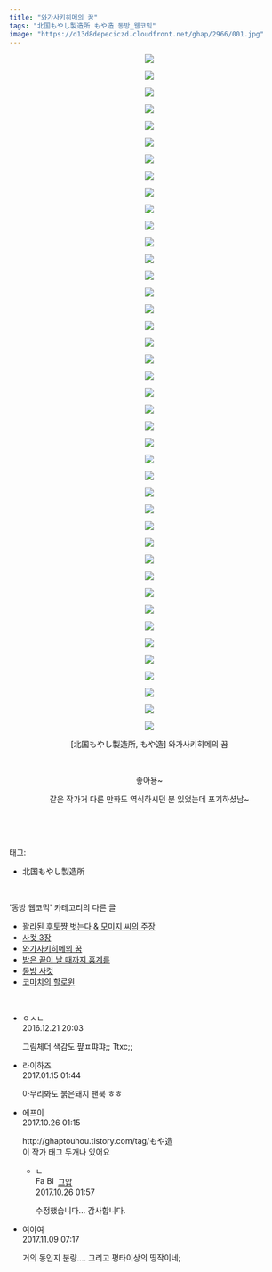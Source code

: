 ```yaml
---
title: "와가사키히메의 꿈"
tags: "北国もやし製造所 もや造 동방_웹코믹"
image: "https://d13d8depeciczd.cloudfront.net/ghap/2966/001.jpg"
---
```

<div class="article">
<p style="text-align: center; clear: none; float: none;"><img src="{{ site.imgserver12 }}/ghap/2966/001.jpg"/></p>
<p style="text-align: center; clear: none; float: none;"><img src="{{ site.imgserver12 }}/ghap/2966/002.jpg"/></p>
<p style="text-align: center; clear: none; float: none;"><img src="{{ site.imgserver12 }}/ghap/2966/003.jpg"/></p>
<p style="text-align: center; clear: none; float: none;"><img src="{{ site.imgserver12 }}/ghap/2966/004.jpg"/></p>
<p style="text-align: center; clear: none; float: none;"><img src="{{ site.imgserver12 }}/ghap/2966/005.jpg"/></p>
<p style="text-align: center; clear: none; float: none;"><img src="{{ site.imgserver12 }}/ghap/2966/006.jpg"/></p>
<p style="text-align: center; clear: none; float: none;"><img src="{{ site.imgserver12 }}/ghap/2966/007.jpg"/></p>
<p style="text-align: center; clear: none; float: none;"><img src="{{ site.imgserver12 }}/ghap/2966/008.jpg"/></p>
<p style="text-align: center; clear: none; float: none;"><img src="{{ site.imgserver12 }}/ghap/2966/009.jpg"/></p>
<p style="text-align: center; clear: none; float: none;"><img src="{{ site.imgserver12 }}/ghap/2966/010.jpg"/></p>
<p style="text-align: center; clear: none; float: none;"><img src="{{ site.imgserver12 }}/ghap/2966/011.jpg"/></p>
<p style="text-align: center; clear: none; float: none;"><img src="{{ site.imgserver12 }}/ghap/2966/012.jpg"/></p>
<p style="text-align: center; clear: none; float: none;"><img src="{{ site.imgserver12 }}/ghap/2966/013.jpg"/></p>
<p style="text-align: center; clear: none; float: none;"><img src="{{ site.imgserver12 }}/ghap/2966/014.jpg"/></p>
<p style="text-align: center; clear: none; float: none;"><img src="{{ site.imgserver12 }}/ghap/2966/015.jpg"/></p>
<p style="text-align: center; clear: none; float: none;"><img src="{{ site.imgserver12 }}/ghap/2966/016.jpg"/></p>
<p style="text-align: center; clear: none; float: none;"><img src="{{ site.imgserver12 }}/ghap/2966/017.jpg"/></p>
<p style="text-align: center; clear: none; float: none;"><img src="{{ site.imgserver12 }}/ghap/2966/018.jpg"/></p>
<p style="text-align: center; clear: none; float: none;"><img src="{{ site.imgserver12 }}/ghap/2966/019.jpg"/></p>
<p style="text-align: center; clear: none; float: none;"><img src="{{ site.imgserver12 }}/ghap/2966/020.jpg"/></p>
<p style="text-align: center; clear: none; float: none;"><img src="{{ site.imgserver12 }}/ghap/2966/021.jpg"/></p>
<p style="text-align: center; clear: none; float: none;"><img src="{{ site.imgserver12 }}/ghap/2966/022.jpg"/></p>
<p style="text-align: center; clear: none; float: none;"><img src="{{ site.imgserver12 }}/ghap/2966/023.jpg"/></p>
<p style="text-align: center; clear: none; float: none;"><img src="{{ site.imgserver12 }}/ghap/2966/024.jpg"/></p>
<p style="text-align: center; clear: none; float: none;"><img src="{{ site.imgserver12 }}/ghap/2966/025.jpg"/></p>
<p style="text-align: center; clear: none; float: none;"><img src="{{ site.imgserver12 }}/ghap/2966/026.jpg"/></p>
<p style="text-align: center; clear: none; float: none;"><img src="{{ site.imgserver12 }}/ghap/2966/027.jpg"/></p>
<p style="text-align: center; clear: none; float: none;"><img src="{{ site.imgserver12 }}/ghap/2966/028.jpg"/></p>
<p style="text-align: center; clear: none; float: none;"><img src="{{ site.imgserver12 }}/ghap/2966/029.jpg"/></p>
<p style="text-align: center; clear: none; float: none;"><img src="{{ site.imgserver12 }}/ghap/2966/030.jpg"/></p>
<p style="text-align: center; clear: none; float: none;"><img src="{{ site.imgserver12 }}/ghap/2966/031.jpg"/></p>
<p style="text-align: center; clear: none; float: none;"><img src="{{ site.imgserver12 }}/ghap/2966/032.jpg"/></p>
<p style="text-align: center; clear: none; float: none;"><img src="{{ site.imgserver12 }}/ghap/2966/033.jpg"/></p>
<p style="text-align: center; clear: none; float: none;"><img src="{{ site.imgserver12 }}/ghap/2966/034.jpg"/></p>
<p style="text-align: center; clear: none; float: none;"><img src="{{ site.imgserver12 }}/ghap/2966/035.jpg"/></p>
<p style="text-align: center; clear: none; float: none;"><img src="{{ site.imgserver12 }}/ghap/2966/036.jpg"/></p>
<p style="text-align: center; clear: none; float: none;"><img src="{{ site.imgserver12 }}/ghap/2966/037.jpg"/></p>
<p style="text-align: center; clear: none; float: none;"><img src="{{ site.imgserver12 }}/ghap/2966/038.jpg"/></p>
<p style="text-align: center; clear: none; float: none;"><img src="{{ site.imgserver12 }}/ghap/2966/039.jpg"/></p>
<p style="text-align: center; clear: none; float: none;"><img src="{{ site.imgserver12 }}/ghap/2966/040.jpg"/></p>
<p style="text-align: center; clear: none; float: none;"><img src="{{ site.imgserver12 }}/ghap/2966/041.jpg"/></p>
<p style="text-align: center; clear: none; float: none;">[北国もやし製造所, もや造] 와가사키히메의 꿈</p>
<p style="text-align: center; clear: none; float: none;"><br/></p>
<p style="text-align: center; clear: none; float: none;">좋아용~</p>
<p style="text-align: center; clear: none; float: none;">같은 작가거 다른 만화도 역식하시던 분 있었는데 포기하셨남~</p>
<p><br/></p>
</div><br/>
<div class="tagTrail">
<p>태그: </p>
<ul>
<li>北国もやし製造所</li>
</ul>
</div><br/>
<div class="another">
<p>'동방 웹코믹' 카테고리의 다른 글</p>
<ul>
<li><a href="/ghap_2970">꽐라된 후토쨩 벗는다 &amp; 모미지 씨의 주장</a></li>
<li><a href="/ghap_2968">사컷 3장</a></li>
<li><a href="/ghap_2966">와가사키히메의 꿈</a></li>
<li><a href="/ghap_2965">밤은 끝이 날 때까지 흉계를</a></li>
<li><a href="/ghap_2960">동방 사컷</a></li>
<li><a href="/ghap_2958">코마치의 할로윈</a></li>
</ul>
</div><br/>
<div class="cb_module cb_fluid">
<div class="cb_wrt cb_profile">
<div class="comment">
<ul>
<li class="cb_thumb_off" id="comment14874866">
<div class="cb_comment_area">
<div class="cb_info_area">
<div class="cb_section">
<span class="cb_nick_name">ㅇㅅㄴ</span>
</div>
<div class="cb_section">
<span class="cb_date">2016.12.21 20:03 </span>
</div>
</div>
<div class="cb_dsc_comment">
<p class="cb_dsc">
											그림체더 색감도 퍞ㅍ퍄퍄;; Ttxc;;  
										</p>
</div>
</div></li>
<li class="cb_thumb_off" id="comment14892082">
<div class="cb_comment_area">
<div class="cb_info_area">
<div class="cb_section">
<span class="cb_nick_name">라이하즈</span>
</div>
<div class="cb_section">
<span class="cb_date">2017.01.15 01:44 </span>
</div>
</div>
<div class="cb_dsc_comment">
<p class="cb_dsc">
											아무리봐도 붉은돼지 팬북 ㅎㅎ
										</p>
</div>
</div></li>
<li class="cb_thumb_off" id="comment15114490">
<div class="cb_comment_area">
<div class="cb_info_area">
<div class="cb_section">
<span class="cb_nick_name">에프이</span>
</div>
<div class="cb_section">
<span class="cb_date">2017.10.26 01:15 </span>
</div>
</div>
<div class="cb_dsc_comment">
<p class="cb_dsc">
											http://ghaptouhou.tistory.com/tag/もや造<br/>
이 작가 태그 두개나 있어요
										</p>
</div>
<ul>
<li class="cb_thumb_off" id="comment15114501">
<span class="cb_bu_subnode">ㄴ</span>
<div class="cb_comment_area">
<div class="cb_info_area">
<div class="cb_section">
<span class="cb_nick_name"><img alt="Favicon of https://ghaptouhou.tistory.com" height="16" onerror="this.onerror=null;this.parentNode.removeChild(this)" src="https://ghaptouhou.tistory.com/favicon.ico" width="16"/> <img alt="BlogIcon" height="16" onerror="this.parentNode.removeChild(this)" src="https://ghaptouhou.tistory.com/index.gif" width="16"/> <a href="https://ghaptouhou.tistory.com" onclick="return openLinkInNewWindow(this)"> 그압</a><span class="tistoryProfileLayerTrigger" onclick='TistoryProfile.show(event, this, {"title":"\uc800\uae30 \uc774\uac70 \ub098\uc911\uc5d0 \uc218\uc815 \uac00\ub2a5\ud558\ub098\uc694","url":"https:\/\/ghap.tistory.com","nickname":"\uadf8\uc555","items":[]}); return false;'></span></span>
</div>
<div class="cb_section">
<span class="cb_date">2017.10.26 01:57 </span>
</div>
</div>
<div class="cb_dsc_comment">
<p class="cb_dsc">
																수정했습니다... 감사합니다.
															</p>
</div>
</div>
</li>
</ul>
</div></li>
<li class="cb_thumb_off" id="comment15125853">
<div class="cb_comment_area">
<div class="cb_info_area">
<div class="cb_section">
<span class="cb_nick_name">여야여</span>
</div>
<div class="cb_section">
<span class="cb_date">2017.11.09 07:17 </span>
</div>
</div>
<div class="cb_dsc_comment">
<p class="cb_dsc">
											거의 동인지 분량.... 그리고 평타이상의 띵작이네;
										</p>
</div>
</div></li>
</ul>
</div>
</div><!-- commentList close -->
</div><br/>
